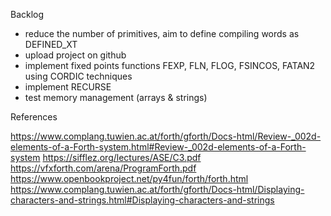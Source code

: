 Backlog

* reduce the number of primitives, aim to define compiling words as DEFINED_XT
* upload project on github
* implement fixed points functions FEXP, FLN, FLOG, FSINCOS, FATAN2 using CORDIC techniques
* implement RECURSE
* test memory management (arrays & strings)


References

https://www.complang.tuwien.ac.at/forth/gforth/Docs-html/Review-_002d-elements-of-a-Forth-system.html#Review-_002d-elements-of-a-Forth-system
https://sifflez.org/lectures/ASE/C3.pdf
https://vfxforth.com/arena/ProgramForth.pdf
https://www.openbookproject.net/py4fun/forth/forth.html
https://www.complang.tuwien.ac.at/forth/gforth/Docs-html/Displaying-characters-and-strings.html#Displaying-characters-and-strings
